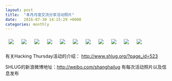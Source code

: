 ```yaml
---
layout: post
title:  "本月月度交流分享活动照片"
date:   2016-07-30 14:15:29 +0000
categories: monthly
---
```


[<img style='margin:10px;' src='/res2016/g730.monthly/g730_1446_2100+08.1920p.jpg'>](/res2016/g730.monthly/g730_1446_2100+08.JPG)
[<img style='margin:10px;' src='/res2016/g730.monthly/g730_1447_4900+08.1920p.jpg'>](/res2016/g730.monthly/g730_1447_4900+08.JPG)
[<img style='margin:10px;' src='/res2016/g730.monthly/g730_1450_0600+08.1920p.jpg'>](/res2016/g730.monthly/g730_1450_0600+08.JPG)
[<img style='margin:10px;' src='/res2016/g730.monthly/g730_1452_0900+08.1920p.jpg'>](/res2016/g730.monthly/g730_1452_0900+08.JPG)
[<img style='margin:10px;' src='/res2016/g730.monthly/g730_1453_1700+08.1920p.jpg'>](/res2016/g730.monthly/g730_1453_1700+08.JPG)
[<img style='margin:10px;' src='/res2016/g730.monthly/g730_1454_2600+08.1920p.jpg'>](/res2016/g730.monthly/g730_1454_2600+08.JPG)
[<img style='margin:10px;' src='/res2016/g730.monthly/g730_1457_2000+08.1920p.jpg'>](/res2016/g730.monthly/g730_1457_2000+08.JPG)
[<img style='margin:10px;' src='/res2016/g730.monthly/g730_1457_5900+08.1920p.jpg'>](/res2016/g730.monthly/g730_1457_5900+08.JPG)
[<img style='margin:10px;' src='/res2016/g730.monthly/g730_1504_2400+08.1920p.jpg'>](/res2016/g730.monthly/g730_1504_2400+08.JPG)
[<img style='margin:10px;' src='/res2016/g730.monthly/g730_1633_5600+08.1920p.jpg'>](/res2016/g730.monthly/g730_1633_5600+08.JPG)
[<img style='margin:10px;' src='/res2016/g730.monthly/g730_1634_2900+08.1920p.jpg'>](/res2016/g730.monthly/g730_1634_2900+08.JPG)

有关Hacking Thursday活动的介绍：
http://www.shlug.org/?page_id=523

SHLUG的新浪微博地址：http://weibo.com/shanghailug 有每次活动照片以及信息发布


